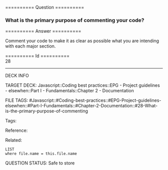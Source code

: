 ========== Question ==========  

### What is the primary purpose of commenting your code?  

========== Answer ==========  

Comment your code to make it as clear as possible what you are intending with each major section.

========== Id ==========  
28

---

DECK INFO

TARGET DECK: Javascript::Coding best practices::EPG - Project guidelines - elsewhen::Part I - Fundamentals::Chapter 2 - Documentation

FILE TAGS: #Javascript::#Coding-best-practices::#EPG-Project-guidelines-elsewhen::#Part-I-Fundamentals::#Chapter-2-Documentation::#28-What-is-the-primary-purpose-of-commenting

Tags:

Reference:

Related:

```dataview
LIST
where file.name = this.file.name
````
QUESTION STATUS: Safe to store
